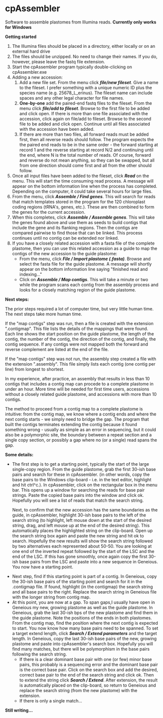 # cpAssembler
Software to assemble plastomes from Illumina reads. 
<b>Currently only works for Windows</b>

<b>Getting started</b>

<ol>
<li>The Illumina files should be placed in a directory, either locally or on an external hard drive</li>
<li>The files should be unzipped. No need to change their names.  If you do, however, please leave the fastq file extension.</li>
<li>Start the cpAssembler program typically double-clicking on cpAssembler.exe</li>
<li>Adding a new accession:
<ol>
  <li>Add a new file set. From the menu click <b><i>file/new fileset</i></b>. Give a name to the fileset.
  I prefer something with a unique numeric ID plus the species name (e.g. 25678_L_erinus). The
  fileset name can include spaces and any other legal character for file names.</li>
  <li><b>One-by-one</b> add the paired-end fastq files to the fileset. From the menu click <b><i>file/add to fileset</i></b>.
    Browse to the first file to be added and click open.  If there is more than one file associated
    with the accession, click again on file/add to fileset. Browse to the second file to be added and click open.
    Continue until all files associated with the accession have been added.
  <li>If there are more than two files, all forward reads must be added first, then all reverse reads should follow.
    The program expects the the paired end reads to be in the same order - the forward starting at record 1 and
    the reverse starting at record N/2 and continuing until the end, where N is the total number of reads.  
    Of course, forward and reverse do not mean anything, so they can be swapped, but all from one direction should 
    come first and all from the other should follow.
    </li>
</ol>
</li>
<li>Once all input files have been added to the fileset, click <b><i>Read</i></b> on the menu.  
    This will start the time consuming read process.  A message will appear on the bottom information line
  when the process has completed.  Depending on the computer, it could take several hours for large files.</li>
<li>From the menu, click <b><i>Assemble / Find genes</i></b>.  This will search for reads that match
    templates stored in the program for the 120 chloroplast coding regions (tRNA's, genes, etc.). These are
  then combined to form the genes for the current accession.</i>
<li>When this completes, click <b><i>Assemble / Assemble genes</i></b>.  This will take the genes found
  above and use them as seeds to build contigs that include the gene and its flanking regions.
  Then the contigs are compared pairwise to find those that can be linked.  This process continues until
  no contig can be extended nor linked.</li>
 <li>If you have a closely related accession with a fasta file of the complete plastome, 
     then you can use this related accession as a guide to map the contigs of the new accession to
     the guide plastome:
  <ul><li>From the menu, click <b><i>File / Import plastome (.fasta)</i></b>.  Browse and select the fasta
    file for the guide plastome.  A message will shortly appear on the bottom information line saying 
    "finished read and indexing..."</li>
    <li>Click on <b><i>Assemble / Map contigs</i></b>. This will take a minute or two while the program
      scans each contig from the assembly process and looks for a closely matching region of the
      guide plastome.</li></ul>
</ol>

<b>Next steps:</b>

The prior steps required a lot of computer time, but very little human time.  The next steps take more human time.

If the "map contigs" step was run, then a file is created with the extension ".contigmap". This file
lists the details of the mappings that were found.  Each line shows the start position on the guide plastome,
the length of the contig, the number of the contig, the direction of the contig, and finally, the contig sequence.
If any contigs were not mapped both the forward and reverse complement are listed at the end of the file.

If the "map contigs" step was not run, the assembly step created a file with the extension ".assembly".
This file simply lists each contig (one contig per line) from longest to shortest.

In my experience, after practice, an assembly that results in less than 10 contigs that includes a contig map
can procede to a complete plastome in under an hour.  More time will be needed for first time users, accessions
without a closely related guide plastome, and accessions with more than 10 contigs.

The method to proceed from a contig map to a complete plastome is intuitive: from the contig map, we know where a contig ends and
where the next contig starts - we simply need to bridge the gap.  The program that built the contigs terminates
extending the contig because it found something wrong - usually as simple as an error in sequencing, but it could also be a 
polymorphic site, the boundary between a repeat section and a single copy section, or possibly a gap where no (or a single) read
spans the gap.

<b>Some details:</b>

<ul><li>The first step is to get a starting point, typically the start of the large single-copy region.
  From the guide plastome, grab the first 30-ish base pairs and search for these in cpAssembler.
  (in other words, copy the base pairs to the Windows clip-board - i.e. in the text editor, highlight and hit ctrl^c.).
  In cpAssembler, click on the rectangular box in the menu bar. This opens up a window for searching the reads
  for base pair strings.  Paste the copied base pairs into the window and click ok. Hopefully you will see a
  list of reads that match the search string.
  
Next, to confirm that the new accession has the same boundaries as the guide, in cpAssembler, highlight 30-ish base pairs
to the left of the search string 
(to highlight, left mouse down at the start of the desired string, drag, and left mouse up at the end of the desired string).
This automatically places the highlighted string on the clip-board.  Open up the search string box again
and paste the new string and hit ok to search.  Hopefully the new results will show the search string followed
by two alternatives each represented about 50-50.  You are looking at one end of the inverted repeat followed by
the start of the LSC and the end of the LSC. If this has gone smoothly, once again copy the first 30-ish base pairs
from the LSC and paste into a new sequence in Geneious.  You now have a starting point.</li>

<li>Next step, find if this starting point is part of a contig.  In Geneious, copy the 30-ish base pairs of the
  starting point and search for it in the .contigmap file.  
  If found, highlight (in the contigmap) the search string and all base pairs to the right.
  Replace the search string in Geneious file with the longer string from contig map.</li>
  
  <li>At this point, you are now at a gap. 
  To span gaps,I usually have open in Geneious my new, growing plastome as well as the guide plastome.
  In Geneious, grab the last 30-ish bps of the new plastome and find them in the guide plastome. Note the positions
  of the ends in both plastomes. From the contig map, find the position where the next contig is expected to
  start. You now know how many base pairs need to be spanned.
  To set a target extend length, click <b><i>Search / Extend parameters</i></b> and the target length.
  In Geneious, copy the last 30-ish base pairs
  of the new, growing plastome and paste into cpAssembler's search box.
  Hopefully you will find many matches, but there will be polymorphism in the base pairs following the search string.
  <ul>
    <li>If there is a clear dominant base pair with one (or few) minor base pairs, this probably is a sequencing error
      and the dominant base pair is the correct base pair.  Click on the search box and add the desired, correct
      base pair to the end of the search string and click ok.  
      Then to extend the string click <b><i>Search / Extend</i></b>.  After extension, the result is automatically
      placed on the clip-board, so return to Geneious and replace the search string (from the new plastome) with the
      extension.  
    </li>
    <li>If there is only a single match...
  </ul>
  </ul>
  
  <b>Still writing...</b>
